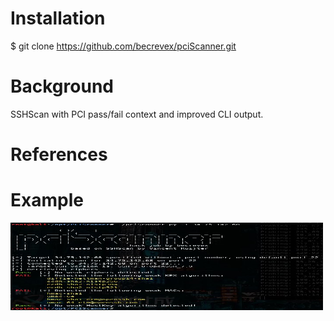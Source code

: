 # Installation
  $ git clone https://github.com/becrevex/pciScanner.git

# Background
SSHScan with PCI pass/fail context and improved CLI output.  

# References

# Example
<img align="center" src="https://github.com/becrevex/pciScanner/blob/main/exec2.JPG" width="500" height="140" />
